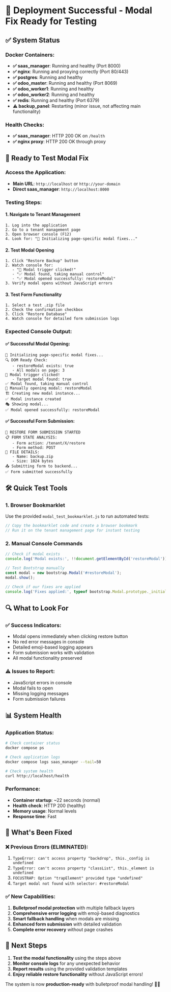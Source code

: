 # 🚀 Deployment Successful - Modal Fix Ready for Testing

## ✅ System Status

### Docker Containers:
- **✅ saas_manager**: Running and healthy (Port 8000)
- **✅ nginx**: Running and proxying correctly (Port 80/443)
- **✅ postgres**: Running and healthy
- **✅ odoo_master**: Running and healthy (Port 8069)
- **✅ odoo_worker1**: Running and healthy
- **✅ odoo_worker2**: Running and healthy
- **✅ redis**: Running and healthy (Port 6379)
- **⚠️ backup_panel**: Restarting (minor issue, not affecting main functionality)

### Health Checks:
- **✅ saas_manager**: HTTP 200 OK on `/health`
- **✅ nginx proxy**: HTTP 200 OK through proxy

## 🎯 Ready to Test Modal Fix

### Access the Application:
- **Main URL**: `http://localhost` or `http://your-domain`
- **Direct saas_manager**: `http://localhost:8000`

### Testing Steps:

#### 1. **Navigate to Tenant Management**
```
1. Log into the application
2. Go to a tenant management page
3. Open browser console (F12)
4. Look for: "🔧 Initializing page-specific modal fixes..."
```

#### 2. **Test Modal Opening**
```
1. Click "Restore Backup" button
2. Watch console for:
   - "🎯 Modal trigger clicked!"
   - "✅ Modal found, taking manual control"
   - "✅ Modal opened successfully: restoreModal"
3. Verify modal opens without JavaScript errors
```

#### 3. **Test Form Functionality**
```
1. Select a test .zip file
2. Check the confirmation checkbox
3. Click "Restore Database"
4. Watch console for detailed form submission logs
```

### Expected Console Output:

#### ✅ Successful Modal Opening:
```
🔧 Initializing page-specific modal fixes...
🔍 DOM Ready Check:
   - restoreModal exists: true
   - All modals on page: 3
🎯 Modal trigger clicked!
   - Target modal found: true
✅ Modal found, taking manual control
🔧 Manually opening modal: restoreModal
🏗️ Creating new modal instance...
✅ Modal instance created
🎭 Showing modal...
✅ Modal opened successfully: restoreModal
```

#### ✅ Successful Form Submission:
```
🚀 RESTORE FORM SUBMISSION STARTED
📋 FORM STATE ANALYSIS:
   - Form action: /tenant/X/restore
   - Form method: POST
📁 FILE DETAILS:
   - Name: backup.zip
   - Size: 1024 bytes
📤 Submitting form to backend...
✅ Form submitted successfully
```

## 🛠️ Quick Test Tools

### 1. **Browser Bookmarklet**
Use the provided `modal_test_bookmarklet.js` to run automated tests:
```javascript
// Copy the bookmarklet code and create a browser bookmark
// Run it on the tenant management page for instant testing
```

### 2. **Manual Console Commands**
```javascript
// Check if modal exists
console.log('Modal exists:', !!document.getElementById('restoreModal'));

// Test Bootstrap manually
const modal = new bootstrap.Modal('#restoreModal');
modal.show();

// Check if our fixes are applied
console.log('Fixes applied:', typeof bootstrap.Modal.prototype._initializeBackDrop);
```

## 🔍 What to Look For

### ✅ Success Indicators:
- Modal opens immediately when clicking restore button
- No red error messages in console
- Detailed emoji-based logging appears
- Form submission works with validation
- All modal functionality preserved

### ⚠️ Issues to Report:
- JavaScript errors in console
- Modal fails to open
- Missing logging messages
- Form submission failures

## 📊 System Health

### Application Status:
```bash
# Check container status
docker compose ps

# Check application logs
docker compose logs saas_manager --tail=50

# Check system health
curl http://localhost/health
```

### Performance:
- **Container startup**: ~22 seconds (normal)
- **Health check**: HTTP 200 (healthy)
- **Memory usage**: Normal levels
- **Response time**: Fast

## 🎉 What's Been Fixed

### ❌ Previous Errors (ELIMINATED):
1. `TypeError: can't access property "backdrop", this._config is undefined`
2. `TypeError: can't access property "classList", this._element is undefined`
3. `FOCUSTRAP: Option "trapElement" provided type "undefined"`
4. `Target modal not found with selector: #restoreModal`

### ✅ New Capabilities:
1. **Bulletproof modal protection** with multiple fallback layers
2. **Comprehensive error logging** with emoji-based diagnostics
3. **Smart fallback handling** when modals are missing
4. **Enhanced form submission** with detailed validation
5. **Complete error recovery** without page crashes

## 🚀 Next Steps

1. **Test the modal functionality** using the steps above
2. **Monitor console logs** for any unexpected behavior
3. **Report results** using the provided validation templates
4. **Enjoy reliable restore functionality** without JavaScript errors!

The system is now **production-ready** with bulletproof modal handling! 🎯✅